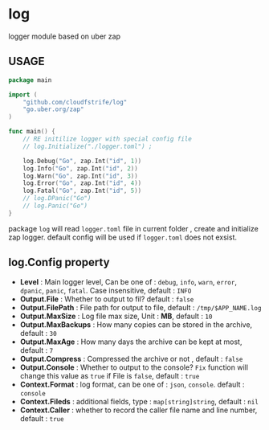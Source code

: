 # log

logger module based on uber zap

## USAGE

```go
package main

import (
	"github.com/cloudfstrife/log"
	"go.uber.org/zap"
)

func main() {
	// RE initilize logger with special config file
	// log.Initialize("./logger.toml") ;

	log.Debug("Go", zap.Int("id", 1))
	log.Info("Go", zap.Int("id", 2))
	log.Warn("Go", zap.Int("id", 3))
	log.Error("Go", zap.Int("id", 4))
	log.Fatal("Go", zap.Int("id", 5))
	// log.DPanic("Go")
	// log.Panic("Go")
}

```

package `log` will read `logger.toml` file in current folder , create and initialize zap logger. default config will be used if `logger.toml` does not exsist.

## log.Config property

* **Level** : Main logger level, Can be one of : `debug`, `info`, `warn`, `error`, `dpanic`, `panic`, `fatal`. Case insensitive, default : `INFO`
* **Output.File** :  Whether to output to fil? default : `false`
* **Output.FilePath** : File path for output to file, default : `/tmp/$APP_NAME.log`
* **Output.MaxSize** : Log file max size, Unit : **MB**, default : `10`
* **Output.MaxBackups** : How many copies can be stored in the archive, default : `30`
* **Output.MaxAge** : How many days the archive can be kept at most, default : `7`
* **Output.Compress** : Compressed the archive or not , default : `false`
* **Output.Console** : Whether to output to the console? `Fix` function will change this value as `true` if File is `false`, default : `true`
* **Context.Format** : log format, can be one of : `json`, `console`. default : `console`
* **Context.Fileds** : additional fields, type : `map[string]string`, default : `nil`
* **Context.Caller** : whether to record the caller file name and line number, default : `true`
